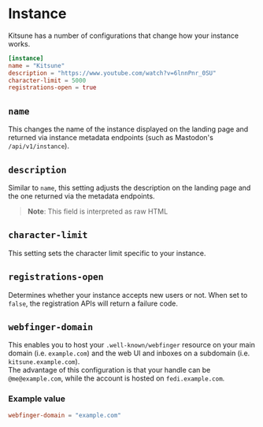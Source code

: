 # Instance

Kitsune has a number of configurations that change how your instance works.

```toml
[instance]
name = "Kitsune"
description = "https://www.youtube.com/watch?v=6lnnPnr_0SU"
character-limit = 5000
registrations-open = true
```

## `name`

This changes the name of the instance displayed on the landing page and returned via instance metadata endpoints (such as Mastodon's `/api/v1/instance`).

## `description`

Similar to `name`, this setting adjusts the description on the landing page and the one returned via the metadata endpoints.

> **Note**: This field is interpreted as raw HTML

## `character-limit`

This setting sets the character limit specific to your instance.

## `registrations-open`

Determines whether your instance accepts new users or not. When set to `false`, the registration APIs will return a failure code.

## `webfinger-domain`

This enables you to host your `.well-known/webfinger` resource on your main domain (i.e. `example.com`) and the web UI and inboxes on a subdomain (i.e. `kitsune.example.com`).  
The advantage of this configuration is that your handle can be `@me@example.com`, while the account is hosted on `fedi.example.com`.

### Example value

```toml
webfinger-domain = "example.com"
```
